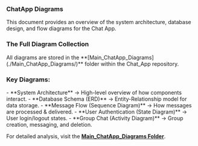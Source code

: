 <h3>ChatApp Diagrams</h3> 

This document provides an overview of the system architecture, database design, and flow diagrams for the Chat App.

<h3>The Full Diagram Collection</h3>
All diagrams are stored in the **[Main_ChatApp_Diagrams](./Main_ChatApp_Diagrams/)** folder within the Chat_App repository.

<h3>Key Diagrams:</h3>
- **System Architecture** → High-level overview of how components interact.
- **Database Schema (ERD)** → Entity-Relationship model for data storage.
- **Message Flow (Sequence Diagram)** → How messages are processed & delivered.
- **User Authentication (State Diagram)** → User login/logout states.
- **Group Chat (Activity Diagram)** → Group creation, messaging, and deletion.

For detailed analysis, visit the **[Main_ChatApp_Diagrams Folder](./Main_ChatApp_Diagrams/)**.
